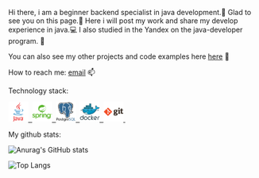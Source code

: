 Hi there, i am a beginner backend specialist in java development.👋 Glad to see you on this page.🤡 Here i will post my work and share my develop experience in java.💻 I also studied in the Yandex on the java-developer program. 🌱

You can also see my other projects and code examples here <a href="https://gitlab.com/ovabor1991">here</a> 🚀

How to reach me: <a href="mailto:ovabor1991@gmail.com">email</a> 📫

Technology stack:

<div>
<a href="https://www.java.com/" target="_blank">
  <img src="https://github.com/devicons/devicon/blob/master/icons/java/java-original-wordmark.svg" title="Java" alt="Java" width="40" height="40"/>&nbsp;
</a>
<a href="https://spring.io/">
  <img src="https://github.com/devicons/devicon/blob/master/icons/spring/spring-original-wordmark.svg" title="Spring" alt="Spring" width="40" height="40"/>&nbsp;
</a>
<a href="https://www.postgresql.org/">
  <img src="https://github.com/devicons/devicon/blob/master/icons/postgresql/postgresql-original-wordmark.svg" title="postrgeSQL" alt="postrgeSQL" width="40" height="40"/>&nbsp;
</a>
<a href="https://www.docker.com/">
  <img src="https://github.com/devicons/devicon/blob/master/icons/docker/docker-original-wordmark.svg" title="Docker" alt="Docker" width="40" height="40"/>&nbsp;
</a>
<a href="https://github.com/">
  <img src="https://github.com/devicons/devicon/blob/master/icons/git/git-original-wordmark.svg" title="Git" alt="Git" width="40" height="40"/>&nbsp;
</a>
</div>


My github stats:

![Anurag's GitHub stats](https://github-readme-stats.vercel.app/api?username=Ovarbor&show_icons=true&theme=synthwave)

![Top Langs](https://github-readme-stats.vercel.app/api/top-langs/?username=Ovarbor&layout=compact)

<!--
**Ovarbor/Ovarbor** is a ✨ _special_ ✨ repository because its `README.md` (this file) appears on your GitHub profile.

Here are some ideas to get you started:

- 🔭 I’m currently working on ...
- 🌱 I’m currently learning ...
- 👯 I’m looking to collaborate on ...
- 🤔 I’m looking for help with ...
- 💬 Ask me about ...
- 📫 How to reach me: <a href="mailto:vlad@webref.ru">Текст ссылки</a>
- 😄 Pronouns: ...
- ⚡ Fun fact: ...
-->
